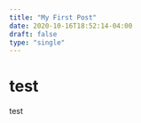 ```yaml
---
title: "My First Post"
date: 2020-10-16T18:52:14-04:00
draft: false
type: "single"
---
```


# test

test



